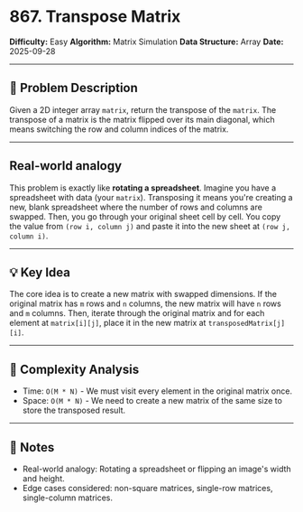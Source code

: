 # 867. Transpose Matrix

**Difficulty:** Easy
**Algorithm:** Matrix Simulation
**Data Structure:** Array
**Date:** 2025-09-28

---

## 📝 Problem Description
Given a 2D integer array `matrix`, return the transpose of the `matrix`. The transpose of a matrix is the matrix flipped over its main diagonal, which means switching the row and column indices of the matrix.

---

## Real-world analogy
This problem is exactly like **rotating a spreadsheet**. Imagine you have a spreadsheet with data (your `matrix`). Transposing it means you're creating a new, blank spreadsheet where the number of rows and columns are swapped. Then, you go through your original sheet cell by cell. You copy the value from `(row i, column j)` and paste it into the new sheet at `(row j, column i)`.

---

## 💡 Key Idea
The core idea is to create a new matrix with swapped dimensions. If the original matrix has `m` rows and `n` columns, the new matrix will have `n` rows and `m` columns. Then, iterate through the original matrix and for each element at `matrix[i][j]`, place it in the new matrix at `transposedMatrix[j][i]`.

---

## 🧮 Complexity Analysis
- Time: `O(M * N)` - We must visit every element in the original matrix once.
- Space: `O(M * N)` - We need to create a new matrix of the same size to store the transposed result.

---

## 📖 Notes
- Real-world analogy: Rotating a spreadsheet or flipping an image's width and height.
- Edge cases considered: non-square matrices, single-row matrices, single-column matrices.
